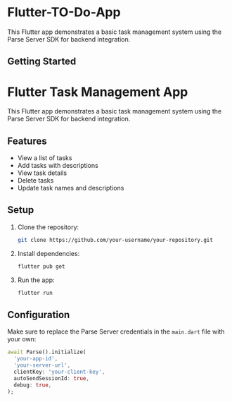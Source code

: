 # Flutter-TO-Do-App
This Flutter app demonstrates a basic task management system using the Parse Server SDK for backend integration.
## Getting Started

# Flutter Task Management App

This Flutter app demonstrates a basic task management system using the Parse Server SDK for backend integration.

## Features

- View a list of tasks
- Add tasks with descriptions
- View task details
- Delete tasks
- Update task names and descriptions

## Setup

1. Clone the repository:

    ```bash
    git clone https://github.com/your-username/your-repository.git
    ```

2. Install dependencies:

    ```bash
    flutter pub get
    ```

3. Run the app:

    ```bash
    flutter run
    ```

## Configuration

Make sure to replace the Parse Server credentials in the `main.dart` file with your own:

```dart
await Parse().initialize(
  'your-app-id',
  'your-server-url',
  clientKey: 'your-client-key',
  autoSendSessionId: true,
  debug: true,
);
